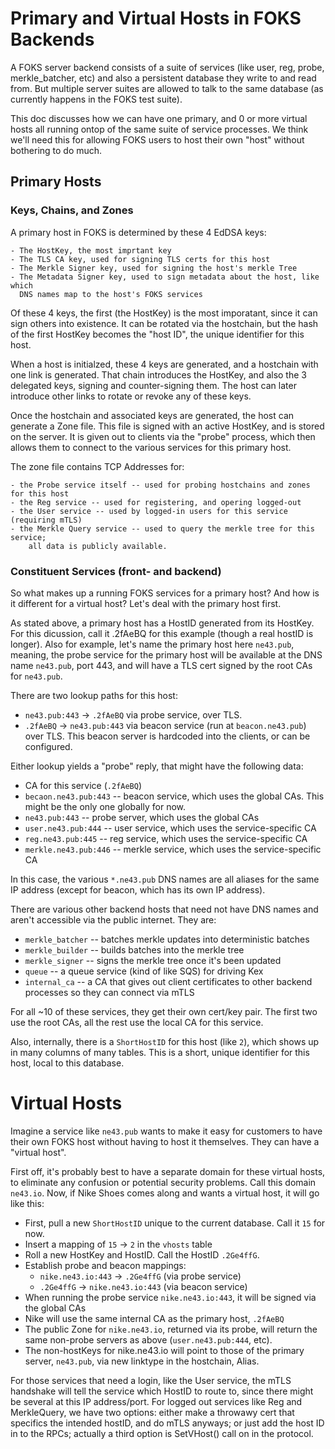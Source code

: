# Primary and Virtual Hosts in FOKS Backends

A FOKS server backend consists of a suite of services (like user, reg, probe, merkle_batcher, etc) 
and also a persistent database they write to and read from. But multiple server suites are
allowed to talk to the same database (as currently happens in the FOKS test suite).

This doc discusses how we can have one primary, and 0 or more virtual hosts all running 
ontop of the same suite of service processes. We think we'll need this for allowing
FOKS users to host their own "host" without bothering to do much.

## Primary Hosts

### Keys, Chains, and Zones

A primary host in FOKS is determined by these 4 EdDSA keys:

    - The HostKey, the most imprtant key
    - The TLS CA key, used for signing TLS certs for this host
    - The Merkle Signer key, used for signing the host's merkle Tree
    - The Metadata Signer key, used to sign metadata about the host, like which 
      DNS names map to the host's FOKS services

Of these 4 keys, the first (the HostKey) is the most imporatant, since it can
sign others into existence. It can be rotated via the hostchain, but the hash
of the first HostKey becomes the "host ID", the unique identifier for this host.

When a host is initialzed, these 4 keys are generated, and a hostchain with one
link is generated. That chain introduces the HostKey, and also the 3 delegated
keys, signing and counter-signing them. The host can later introduce other links
to rotate or revoke any of these keys.

Once the hostchain and associated keys are generated, the host can generate
a Zone file. This file is signed with an active HostKey, and is stored on the
server. It is given out to clients via the "probe" process, which then allows
them to connect to the various services for this primary host. 

The zone file contains TCP Addresses for:

    - the Probe service itself -- used for probing hostchains and zones for this host
    - the Reg service -- used for registering, and opering logged-out
    - the User service -- used by logged-in users for this service (requiring mTLS)
    - the Merkle Query service -- used to query the merkle tree for this service;
        all data is publicly available.

### Constituent Services (front- and backend)

So what makes up a running FOKS services for a primary host?  And how is it different
for a virtual host? Let's deal with the primary host first.

As stated above, a primary host has a HostID generated from its HostKey. For this dicussion,
call it .2fAeBQ for this example (though a real hostID is longer). Also for example, let's
name the primary host here `ne43.pub`, meaning, the probe service for the primary
host will be available at the DNS name `ne43.pub`, port 443, and will have a TLS cert 
signed by the root CAs for `ne43.pub`.

There are two lookup paths for this host:

  - `ne43.pub:443` -> `.2fAeBQ` via probe service, over TLS.
  - `.2fAeBQ` -> `ne43.pub:443` via beacon service (run at `beacon.ne43.pub`) over TLS. This beacon
  server is hardcoded into the clients, or can be configured.

Either lookup yields a "probe" reply, that might have the following data:

  - CA for this service (`.2fAeBQ`)
  - `becaon.ne43.pub:443` -- beacon service, which uses the global CAs. This might be the only one
     globally for now.
  - `ne43.pub:443` -- probe server, which uses the global CAs
  - `user.ne43.pub:444` -- user service, which uses the service-specific CA
  - `reg.ne43.pub:445` -- reg service, which uses the service-specific CA
  - `merkle.ne43.pub:446` -- merkle service, which uses the service-specific CA

In this case, the various `*.ne43.pub` DNS names are all aliases for the same IP address (except 
for beacon, which has its own IP address).

There are various other backend hosts that need not have DNS names and aren't
accessible via the public internet. They are:

  - `merkle_batcher` -- batches merkle updates into deterministic batches
  - `merkle_builder` -- builds batches into the merkle tree
  - `merkle_signer` -- signs the merkle tree once it's been updated
  - `queue` -- a queue service (kind of like SQS) for driving Kex
  - `internal_ca` -- a CA that gives out client certificates to other backend processes so
    they can connect via mTLS


For all ~10 of these services, they get their own cert/key pair.  The first two use the 
root CAs, all the rest use the local CA for this service.

Also, internally, there is a `ShortHostID` for this host (like `2`), which shows up
in many columns of many tables. This is a short, unique identifier for this host,
local to this database.

# Virtual Hosts

Imagine a service like `ne43.pub` wants to make it easy for customers to have their own
FOKS host without having to host it themselves. They can have a "virtual host". 

First off, it's probably best to have a separate domain for these virtual hosts, to
eliminate any confusion or potential security problems. Call this domain `ne43.io`.
Now, if Nike Shoes comes along and wants a virtual host, it will go like this:

  - First, pull a new `ShortHostID` unique to the current database. Call it `15` for now.
  - Insert a mapping of `15` -> `2` in the `vhosts` table
  - Roll a new HostKey and HostID. Call the HostID `.2Ge4ffG`.
  - Establish probe and beacon mappings:
    - `nike.ne43.io:443` -> `.2Ge4ffG` (via probe service)
    - `.2Ge4ffG` -> `nike.ne43.io:443` (via beacon service)
  - When running the probe service `nike.ne43.io:443`, it will be signed via the global CAs 
  - Nike will use the same internal CA as the primary host, `.2fAeBQ`
  - The public Zone for `nike.ne43.io`, returned via its probe, will return
    the same non-probe servers as above (`user.ne43.pub:444`, etc).
  - The non-hostKeys for nike.ne43.io will point to those of the primary server, `ne43.pub`,
    via new linktype in the hostchain, Alias.

For those services that need a login, like the User service, the mTLS handshake will tell
the service which HostID to route to, since there might be several at this IP address/port.
For logged out services like Reg and MerkleQuery, we have two options: either make a throwawy
cert that specifics the intended hostID, and do mTLS anyways; or just add the host ID
in to the RPCs; actually a third option is SetVHost() call on in the protocol.


